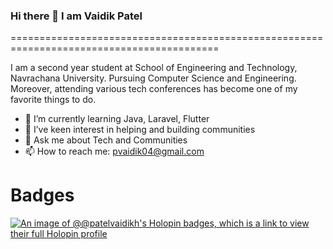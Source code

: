 ### Hi there 👋 I am Vaidik Patel
==========================================================================================

<!--
**PatelVaidikH/PatelVaidikH** is a ✨ _special_ ✨ repository because its `README.md` (this file) appears on your GitHub profile.

Here are some ideas to get you started:

- 🔭 I’m currently working on ...
- 🌱 I’m currently learning ...
- 👯 I’m looking to collaborate on ...
- 🤔 I’m looking for help with ...
- 💬 Ask me about ...
- 📫 How to reach me: ...
- 😄 Pronouns: ...
- ⚡ Fun fact: ...
-->

I am a second year student at School of Engineering and Technology, Navrachana University. Pursuing Computer Science and Engineering. Moreover, attending various tech conferences has become one of my favorite things to do.

- 🌱 I’m currently learning Java, Laravel, Flutter
- 👯 I’ve keen interest in helping and building communities
- 💬 Ask me about Tech and Communities
- 📫 How to reach me: pvaidik04@gmail.com

# Badges 

[![An image of @@patelvaidikh's Holopin badges, which is a link to view their full Holopin profile](https://holopin.me/patelvaidikh)](https://holopin.io/@patelvaidikh)
